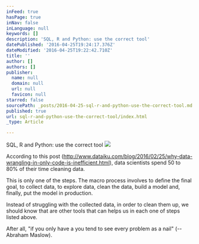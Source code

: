 ```yaml
---
inFeed: true
hasPage: true
inNav: false
inLanguage: null
keywords: []
description: 'SQL, R and Python: use the correct tool'
datePublished: '2016-04-25T19:24:17.376Z'
dateModified: '2016-04-25T19:22:42.710Z'
title: ''
author: []
authors: []
publisher:
  name: null
  domain: null
  url: null
  favicon: null
starred: false
sourcePath: _posts/2016-04-25-sql-r-and-python-use-the-correct-tool.md
published: true
url: sql-r-and-python-use-the-correct-tool/index.html
_type: Article

---
```

SQL, R and Python: use the correct tool
![](https://the-grid-user-content.s3-us-west-2.amazonaws.com/e790f79e-491e-4871-8794-86b7fafd0f92.jpg)

According to this post (http://www.dataiku.com/blog/2016/02/25/why-data-wrangling-in-only-code-is-inefficient.html), data scientists spend 50 to 80% of their time cleaning data.   

This is only one of the steps. The macro process involves to define the final goal, to collect data, to explore data, clean the data, build a model and, finally, put the model in production.

Instead of struggling with the collected data, in order to clean them up, we should know that are other tools that can helps us in each one of steps listed above.

After all, "if you only have a you tend to see every problem as a nail" (--Abraham Maslow).